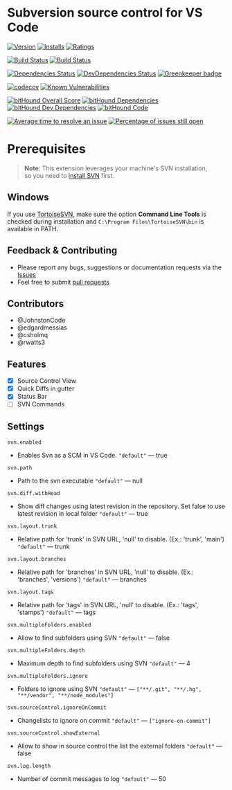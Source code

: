# Subversion source control for VS Code

[![Version](https://vsmarketplacebadge.apphb.com/version-short/johnstoncode.svn-scm.svg)](https://marketplace.visualstudio.com/items?itemName=johnstoncode.svn-scm)
[![Installs](https://vsmarketplacebadge.apphb.com/installs-short/johnstoncode.svn-scm.svg)](https://marketplace.visualstudio.com/items?itemName=johnstoncode.svn-scm)
[![Ratings](https://vsmarketplacebadge.apphb.com/rating-short/johnstoncode.svn-scm.svg)](https://marketplace.visualstudio.com/items?itemName=johnstoncode.svn-scm)

[![Build Status](https://travis-ci.org/JohnstonCode/svn-scm.svg?branch=master)](https://travis-ci.org/JohnstonCode/svn-scm)
[![Build Status](https://ci.appveyor.com/api/projects/status/github/JohnstonCode/svn-scm?branch=master&svg=true)](https://ci.appveyor.com/project/JohnstonCode/svn-scm)

[![Dependencies Status](https://david-dm.org/JohnstonCode/svn-scm/status.svg)](https://david-dm.org/JohnstonCode/svn-scm)
[![DevDependencies Status](https://david-dm.org/JohnstonCode/svn-scm/dev-status.svg)](https://david-dm.org/JohnstonCode/svn-scm?type=dev)
[![Greenkeeper badge](https://badges.greenkeeper.io/JohnstonCode/svn-scm.svg)](https://greenkeeper.io/)

[![codecov](https://codecov.io/gh/JohnstonCode/svn-scm/branch/master/graph/badge.svg)](https://codecov.io/gh/JohnstonCode/svn-scm)
[![Known Vulnerabilities](https://snyk.io/test/github/JohnstonCode/svn-scm/badge.svg)](https://snyk.io/test/github/JohnstonCode/svn-scm)

[![bitHound Overall Score](https://www.bithound.io/github/JohnstonCode/svn-scm/badges/score.svg)](https://www.bithound.io/github/JohnstonCode/svn-scm)
[![bitHound Dependencies](https://www.bithound.io/github/JohnstonCode/svn-scm/badges/dependencies.svg)](https://www.bithound.io/github/JohnstonCode/svn-scm/master/dependencies/npm)
[![bitHound Dev Dependencies](https://www.bithound.io/github/JohnstonCode/svn-scm/badges/devDependencies.svg)](https://www.bithound.io/github/JohnstonCode/svn-scm/master/dependencies/npm)
[![bitHound Code](https://www.bithound.io/github/JohnstonCode/svn-scm/badges/code.svg)](https://www.bithound.io/github/JohnstonCode/svn-scm)

[![Average time to resolve an issue](https://isitmaintained.com/badge/resolution/JohnstonCode/svn-scm.svg)](https://isitmaintained.com/project/JohnstonCode/svn-scm "Average time to resolve an issue")
[![Percentage of issues still open](https://isitmaintained.com/badge/open/JohnstonCode/svn-scm.svg)](https://isitmaintained.com/project/JohnstonCode/svn-scm "Percentage of issues still open")

# Prerequisites

> **Note**: This extension leverages your machine's SVN installation,\
> so you need to [install SVN](https://subversion.apache.org) first.

## Windows

If you use [TortoiseSVN](https://tortoisesvn.net/), make sure the option
**Command Line Tools** is checked during installation and
`C:\Program Files\TortoiseSVN\bin` is available in PATH.

## Feedback & Contributing

* Please report any bugs, suggestions or documentation requests via the
  [Issues](https://github.com/JohnstonCode/svn-scm/issues)
* Feel free to submit
  [pull requests](https://github.com/JohnstonCode/svn-scm/pulls)

## Contributors

* @JohnstonCode
* @edgardmessias
* @csholmq
* @rwatts3

## Features

* [x] Source Control View
* [x] Quick Diffs in gutter
* [x] Status Bar
* [ ] SVN Commands

## Settings

`svn.enabled`
  * Enables Svn as a SCM in VS Code.
  `"default"` &mdash; true

`svn.path`
  * Path to the svn executable
  `"default"` &mdash; null

`svn.diff.withHead`
  * Show diff changes using latest revision in the repository. Set false to use latest revision in local folder
  `"default"` &mdash; true

`svn.layout.trunk`
  * Relative path for 'trunk' in SVN URL, 'null' to disable. (Ex.: 'trunk', 'main')
  `"default"` &mdash; trunk

`svn.layout.branches`
  * Relative path for 'branches' in SVN URL, 'null' to disable. (Ex.: 'branches', 'versions')
  `"default"` &mdash; branches

`svn.layout.tags`
  * Relative path for 'tags' in SVN URL, 'null' to disable. (Ex.: 'tags', 'stamps')
  `"default"` &mdash; tags

`svn.multipleFolders.enabled`
  * Allow to find subfolders using SVN
  `"default"` &mdash; false

`svn.multipleFolders.depth`
  * Maximum depth to find subfolders using SVN
  `"default"` &mdash; 4

`svn.multipleFolders.ignore`
  * Folders to ignore using SVN
  `"default"` &mdash; `["**/.git", "**/.hg", "**/vendor", "**/node_modules"]`

`svn.sourceControl.ignoreOnCommit`
  * Changelists to ignore on commit
  `"default"` &mdash; `["ignore-on-commit"]`

`svn.sourceControl.showExternal`
  * Allow to show in source control the list the external folders
  `"default"` &mdash; false

`svn.log.length`
  * Number of commit messages to log
  `"default"` &mdash; 50
